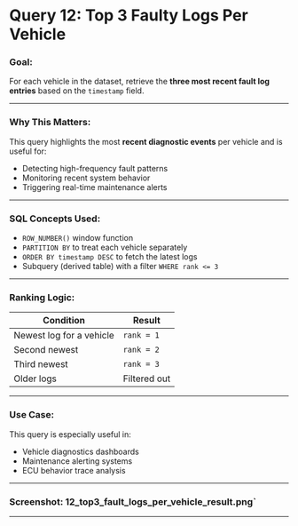 
# Query 12: Top 3 Faulty Logs Per Vehicle

### Goal:
For each vehicle in the dataset, retrieve the **three most recent fault log entries** based on the `timestamp` field.

---

### Why This Matters:
This query highlights the most **recent diagnostic events** per vehicle and is useful for:
- Detecting high-frequency fault patterns
- Monitoring recent system behavior
- Triggering real-time maintenance alerts

---

### SQL Concepts Used:
- `ROW_NUMBER()` window function
- `PARTITION BY` to treat each vehicle separately
- `ORDER BY timestamp DESC` to fetch the latest logs
- Subquery (derived table) with a filter `WHERE rank <= 3`

---

### Ranking Logic:
| Condition                                | Result            |
|-----------------------------------------|-------------------|
| Newest log for a vehicle                | `rank = 1`        |
| Second newest                           | `rank = 2`        |
| Third newest                            | `rank = 3`        |
| Older logs                              | Filtered out      |

---

### Use Case:
This query is especially useful in:
- Vehicle diagnostics dashboards
- Maintenance alerting systems
- ECU behavior trace analysis

---

### Screenshot: 12_top3_fault_logs_per_vehicle_result.png`

---
